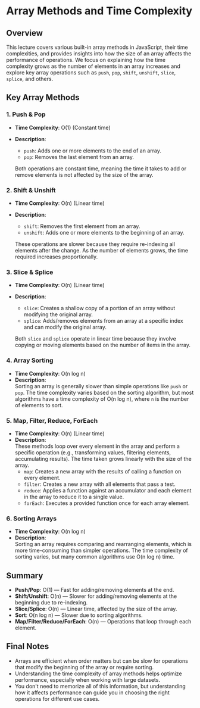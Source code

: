 # Array Methods and Time Complexity

## Overview

This lecture covers various built-in array methods in JavaScript, their time complexities, and provides insights into how the size of an array affects the performance of operations. We focus on explaining how the time complexity grows as the number of elements in an array increases and explore key array operations such as `push`, `pop`, `shift`, `unshift`, `slice`, `splice`, and others.

## Key Array Methods

### 1. **Push & Pop**

- **Time Complexity**: O(1) (Constant time)
- **Description**:  
  - `push`: Adds one or more elements to the end of an array.
  - `pop`: Removes the last element from an array.
  
  Both operations are constant time, meaning the time it takes to add or remove elements is not affected by the size of the array.

### 2. **Shift & Unshift**

- **Time Complexity**: O(n) (Linear time)
- **Description**:  
  - `shift`: Removes the first element from an array.
  - `unshift`: Adds one or more elements to the beginning of an array.
  
  These operations are slower because they require re-indexing all elements after the change. As the number of elements grows, the time required increases proportionally.

### 3. **Slice & Splice**

- **Time Complexity**: O(n) (Linear time)
- **Description**:  
  - `slice`: Creates a shallow copy of a portion of an array without modifying the original array.
  - `splice`: Adds/removes elements from an array at a specific index and can modify the original array.
  
  Both `slice` and `splice` operate in linear time because they involve copying or moving elements based on the number of items in the array.

### 4. **Array Sorting**

- **Time Complexity**: O(n log n)  
- **Description**:  
  Sorting an array is generally slower than simple operations like `push` or `pop`. The time complexity varies based on the sorting algorithm, but most algorithms have a time complexity of O(n log n), where `n` is the number of elements to sort.

### 5. **Map, Filter, Reduce, ForEach**

- **Time Complexity**: O(n) (Linear time)
- **Description**:  
  These methods loop over every element in the array and perform a specific operation (e.g., transforming values, filtering elements, accumulating results). The time taken grows linearly with the size of the array.
  - `map`: Creates a new array with the results of calling a function on every element.
  - `filter`: Creates a new array with all elements that pass a test.
  - `reduce`: Applies a function against an accumulator and each element in the array to reduce it to a single value.
  - `forEach`: Executes a provided function once for each array element.

### 6. **Sorting Arrays**

- **Time Complexity**: O(n log n)
- **Description**:  
  Sorting an array requires comparing and rearranging elements, which is more time-consuming than simpler operations. The time complexity of sorting varies, but many common algorithms use O(n log n) time.

## Summary

- **Push/Pop**: O(1) — Fast for adding/removing elements at the end.
- **Shift/Unshift**: O(n) — Slower for adding/removing elements at the beginning due to re-indexing.
- **Slice/Splice**: O(n) — Linear time, affected by the size of the array.
- **Sort**: O(n log n) — Slower due to sorting algorithms.
- **Map/Filter/Reduce/ForEach**: O(n) — Operations that loop through each element.

## Final Notes

- Arrays are efficient when order matters but can be slow for operations that modify the beginning of the array or require sorting.
- Understanding the time complexity of array methods helps optimize performance, especially when working with large datasets.
- You don't need to memorize all of this information, but understanding how it affects performance can guide you in choosing the right operations for different use cases.
